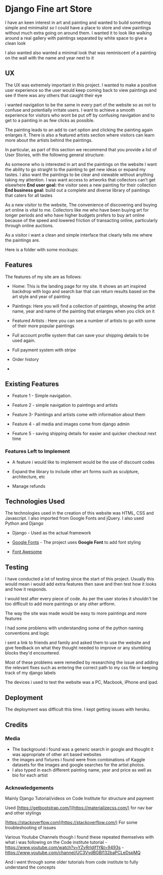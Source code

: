 # Django Fine art Store

I have an keen interest in art and painting and wanted to build something simple and minimalist so I could have a place to store and view paintings without much extra going on around them. I wanted it to look like walking around a real gallery with paintings separated by white space to give a clean look

I also wanted also wanted a minimal look that was reminiscent of a painting on the wall with the name and year next to it

## UX

The UX was extremely important in this project. I wanted to make a positive user experience so the user would keep coming back to view paintings and see if there was any others that caught their eye

i wanted navigation to be the same in every part of the website so as not to confuse and potentially irritate users. I want to achieve a smooth experience for visitors who wont be put off by confusing navigation and to get to a painting in as few clicks as possible.

The painting leads to an add to cart option and clicking the painting again enlarges it.
There is also a featured artists section where visitors can learn more about the artists behind the paintings.

In particular, as part of this section we recommend that you provide a list of User Stories, with the following general structure:

As someone who is interested in art and the paintings on the website I want the ability to go straight to the painting to get new ideas or expand my tastes. I also want the paintings to be clear and viewable without anything taking my attention. I was want  access to artworks that collectors can’t get elsewhere **End user goal:**  the visitor sees a new painting for their collection  **End business goal:**  build out a complete and diverse library of paintings that caters for all tastes

As a new visitor to the website, The convenience of discovering and buying art online is vital to me. Collectors like me who have been buying art for longer periods and who have higher budgets prefers to buy art online  because of the speed and lowered friction of transacting online, particularly through online auctions.

As a visitor i want a clean and simple interface that clearly tells me where the paintings are.

Here is a folder with some mockups:



## Features

The features of my site are as follows:

-   Home: This is the landing page for my site. It shows an art inspired backdrop with logo and search bar that can return results based on the art style and year of painting
    
-   Paintings: Here you will find a collection of paintings, showing the artist name, year and name of the painting that enlarges when you click on it
    
-  Featured Artists : Here you can see a number of artists to go with some of their more popular paintings

- Full account profile system that can save your shipping details to be used again.

- Full payment system with stripe

- Order history

- 
    

## Existing Features

-   Feature 1 - Simple navigation.
    
-   Feature 2 - simple navigation to paintings and artists
    
-   Feature 3- Paintings and artists come with information about them
    
-   Feature 4 - all media and images come from django admin
    
-   Feature 5 - saving shipping details for easier and quicker checkout next time
    

### Features Left to Implement

-   A feature i would like to implement would be the use of discount codes
    
-   Expand the library to include other art forms such as sculpture, architecture, etc
    
- Manage refunds    

## Technologies Used

The technologies used in the creation of this website was HTML, CSS and Javascript. I also imported from Google Fonts and jQuery. I also used Python and Django

- Django - Used as the actual framework
    
-   [Google Fonts](https://fonts.google.com)  - The project uses  **Google Font**  to add font styling
    
-   [Font Awesome](https://fontawesome.com/)
    

## Testing

I have conducted a lot of testing since the start of this project. Usually this would mean i would add extra features then save and then test how it looks and how it responds.

I would test after every piece of code. As per the user stories it shouldn't be too difficult to add more paintings or any other artform.

The way the site was made would be easy to more paintings and more features

I had some problems with understanding some of the python naming conventions and logic

i sent a link to friends and family and asked them to use the website and give feedback on what they thought needed to improve or any stumbling blocks they'd encountered.

Most of these problems were remedied by researching the issue and adding the relevant fixes such as entering the correct path to my css file or keeping track of my django labels

The devices i used to test the website was a PC, Macbook, iPhone and ipad.

## Deployment

The deployment was difficult this time. I kept getting issues with heroku.

## Credits

### Media

-   The background i found was a generic search in google and thought it was appropriate of other art  based websites
- the images and fixtures i found were from combinations of Kaggle datasets for the images and google searches for the artist photos.
- I also typed in each different painting name, year and price as well as bio for each artist

### [](https://github.com/Vileblood/recipe-managerV2/blob/master/README.md#acknowledgements)Acknowledgements

Mainly Django Tutorial/videos on Code Institute for structure and payment 

Used  [https://getbootstrap.com/](https://materializecss.com/)  for nav bar and other stylings

[https://stackoverflow.com](https://stackoverflow.com/)  For some troubleshooting of issues

Various Youtube Channels though i found these repeated themselves with what i was following on the Code institute tutorial -https://www.youtube.com/watch?v=YZvRrldjf1Y&t=9493s
							-https://www.youtube.com/channel/UC3VydBGBl132baPCLeDspMQ

And i went through some older tutorials from code institute to fully understand the concepts